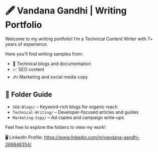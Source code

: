 # 🖋 Vandana Gandhi | Writing Portfolio

Welcome to my writing portfolio! I’m a Technical Content Writer with 7+ years of experience.

Here you'll find writing samples from:
- 🔧 Technical blogs and documentation
- 📈 SEO content
- ✍️ Marketing and social media copy

## 📂 Folder Guide

- `SEO-Blogs/` – Keyword-rich blogs for organic reach
- `Technical-Writing/` – Developer-focused articles and guides
- `Marketing-Copy/` – Ad copies and campaign write-ups

Feel free to explore the folders to view my work!

🖥 LinkedIn Profile: https://www.linkedin.com/in/vandana-gandhi-268846354/


